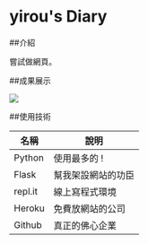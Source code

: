 # yirou's Diary

##介紹

嘗試做網頁。

##成果展示

![](https://yiroudiary.herokuapp.com/)

##使用技術

名稱    |    說明
--------|-----------
Python  | 使用最多的 !
Flask   | 幫我架設網站的功臣
repl.it | 線上寫程式環境
Heroku  | 免費放網站的公司
Github  | 真正的佛心企業
